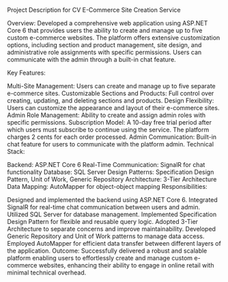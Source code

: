 Project Description for CV
E-Commerce Site Creation Service

Overview:
Developed a comprehensive web application using ASP.NET Core 6 that provides users the ability to create and manage up to five custom e-commerce websites. The platform offers extensive customization options, including section and product management, site design, and administrative role assignments with specific permissions. Users can communicate with the admin through a built-in chat feature.

Key Features:

Multi-Site Management: Users can create and manage up to five separate e-commerce sites.
Customizable Sections and Products: Full control over creating, updating, and deleting sections and products.
Design Flexibility: Users can customize the appearance and layout of their e-commerce sites.
Admin Role Management: Ability to create and assign admin roles with specific permissions.
Subscription Model: A 10-day free trial period after which users must subscribe to continue using the service. The platform charges 2 cents for each order processed.
Admin Communication: Built-in chat feature for users to communicate with the platform admin.
Technical Stack:

Backend: ASP.NET Core 6
Real-Time Communication: SignalR for chat functionality
Database: SQL Server
Design Patterns: Specification Design Pattern, Unit of Work, Generic Repository
Architecture: 3-Tier Architecture
Data Mapping: AutoMapper for object-object mapping
Responsibilities:

Designed and implemented the backend using ASP.NET Core 6.
Integrated SignalR for real-time chat communication between users and admin.
Utilized SQL Server for database management.
Implemented Specification Design Pattern for flexible and reusable query logic.
Adopted 3-Tier Architecture to separate concerns and improve maintainability.
Developed Generic Repository and Unit of Work patterns to manage data access.
Employed AutoMapper for efficient data transfer between different layers of the application.
Outcome:
Successfully delivered a robust and scalable platform enabling users to effortlessly create and manage custom e-commerce websites, enhancing their ability to engage in online retail with minimal technical overhead.
